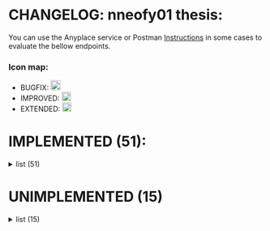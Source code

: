 # CHANGELOG: nneofy01 thesis:  
You can use the Anyplace service or Postman [Instructions](./POSTMAN.md) in some cases to evaluate the bellow endpoints.

### Icon map:
- BUGFIX: <img src="https://www.iconsdb.com/icons/preview/green/bug-2-xxl.png" height="20" />
- IMPROVED: <img src="https://uploads-ssl.webflow.com/593720e6eee8942f4c1ba6e5/5b1af17ac3b6110f42ee34c6_Talix-Icon-Library.2-82.png" height="18" />
- EXTENDED: <img src="https://www.iconsdb.com/icons/preview/green/new-badge-3-xxl.png" height="18" />

# IMPLEMENTED (51):
<details> 
<summary>
list (51)
</summary>

##### Users
> - /anyplace/mapping/accounts/sign
>     + users have roles and first user becomes an `admin`
> - /anyplace/debug/accounts_all<img src="https://www.iconsdb.com/icons/preview/green/new-badge-3-xxl.png" height="18" />
>     + used only by 'users' that are 'admins'

##### Buildings
> - /anyplace/mapping/building/add
> - /anyplace/mapping/building/update<img src="https://www.iconsdb.com/icons/preview/green/bug-2-xxl.png" height="20" />
> - /anyplace/mapping/building/delete<img src="https://www.iconsdb.com/icons/preview/green/bug-2-xxl.png" height="20" />
> - /anyplace/mapping/building/all 
> - /anyplace/mapping/building/all_owner 
> - /anyplace/mapping/building/coordinates<img src="https://uploads-ssl.webflow.com/593720e6eee8942f4c1ba6e5/5b1af17ac3b6110f42ee34c6_Talix-Icon-Library.2-82.png" height="18" />
>     + `owner_id` not required
>     +  accepts a range, with a reasonable default one now (e.g. 100 meters)
> - /anyplace/mapping/building/coowners<img src="https://www.iconsdb.com/icons/preview/green/bug-2-xxl.png" height="20" />
> - /anyplace/mapping/building/all_bucode
> - /anyplace/mapping/building/newowner<img src="https://www.iconsdb.com/icons/preview/green/bug-2-xxl.png" height="20" /><img src="https://uploads-ssl.webflow.com/593720e6eee8942f4c1ba6e5/5b1af17ac3b6110f42ee34c6_Talix-Icon-Library.2-82.png" height="18" />
    
##### Floors
> - /anyplace/mapping/floor/add<img src="https://www.iconsdb.com/icons/preview/green/bug-2-xxl.png" height="20" />
> - /anyplace/mapping/floor/delete<img src="https://www.iconsdb.com/icons/preview/green/bug-2-xxl.png" height="20" />
> - /anyplace/mapping/floor/uploadWithZoom<img src="https://www.iconsdb.com/icons/preview/green/bug-2-xxl.png" height="20" />
> - /anyplace/mapping/floor/all<img src="https://www.iconsdb.com/icons/preview/green/bug-2-xxl.png" height="20" />
> - /anyplace/mapping/floor/update
> - /anyplace/mapping/floor/upload

##### POIs 
> - /anyplace/mapping/pois/add<img src="https://www.iconsdb.com/icons/preview/green/bug-2-xxl.png" height="20" />
> - /anyplace/mapping/pois/delete<img src="https://www.iconsdb.com/icons/preview/green/bug-2-xxl.png" height="20" />
> - /anyplace/mapping/pois/update<img src="https://www.iconsdb.com/icons/preview/green/bug-2-xxl.png" height="20" />
> - /anyplace/mapping/pois/all_floor<img src="https://www.iconsdb.com/icons/preview/green/bug-2-xxl.png" height="20" /><img src="https://uploads-ssl.webflow.com/593720e6eee8942f4c1ba6e5/5b1af17ac3b6110f42ee34c6_Talix-Icon-Library.2-82.png" height="18" />
> - /anyplace/mapping/pois/all_building<img src="https://www.iconsdb.com/icons/preview/green/bug-2-xxl.png" height="20" /><img src="https://uploads-ssl.webflow.com/593720e6eee8942f4c1ba6e5/5b1af17ac3b6110f42ee34c6_Talix-Icon-Library.2-82.png" height="18" />
> - /anyplace/mapping/pois/all_pois_nconnectors

##### Campuses 
> - /anyplace/mapping/campus/add
> - /anyplace/mapping/campus/update
> - /anyplace/mapping/campus/delete
> - /anyplace/mapping/campus/all_cucode<img src="https://www.iconsdb.com/icons/preview/green/bug-2-xxl.png" height="20" /><img src="https://uploads-ssl.webflow.com/593720e6eee8942f4c1ba6e5/5b1af17ac3b6110f42ee34c6_Talix-Icon-Library.2-82.png" height="18" />
> - /anyplace/mapping/campus/all_owner

##### Connections 
> - /anyplace/mapping/connection/add<img src="https://www.iconsdb.com/icons/preview/green/bug-2-xxl.png" height="20" />
> - /anyplace/mapping/connection/delete<img src="https://www.iconsdb.com/icons/preview/green/bug-2-xxl.png" height="20" />
> - /anyplace/mapping/connection/all_floor<img src="https://www.iconsdb.com/icons/preview/green/bug-2-xxl.png" height="20" />
> - /anyplace/mapping/connection/all_floors<img src="https://www.iconsdb.com/icons/preview/green/bug-2-xxl.png" height="20" />
> - /anyplace/mapping/connection/update

##### Navigation
> - /anyplace/navigation/route_xy<img src="https://www.iconsdb.com/icons/preview/green/bug-2-xxl.png" height="20" /><img src="https://uploads-ssl.webflow.com/593720e6eee8942f4c1ba6e5/5b1af17ac3b6110f42ee34c6_Talix-Icon-Library.2-82.png" height="18" />
> - /anyplace/navigation/route<img src="https://www.iconsdb.com/icons/preview/green/bug-2-xxl.png" height="20" />
> - /anyplace/navigation/building/id<img src="https://www.iconsdb.com/icons/preview/green/bug-2-xxl.png" height="20" />
> - /anyplace/navigation/pois/id<img src="https://www.iconsdb.com/icons/preview/green/bug-2-xxl.png" height="20" />

##### Position
> - /anyplace/position/radio_upload<img src="https://www.iconsdb.com/icons/preview/green/bug-2-xxl.png" height="20" /><img src="https://uploads-ssl.webflow.com/593720e6eee8942f4c1ba6e5/5b1af17ac3b6110f42ee34c6_Talix-Icon-Library.2-82.png" height="18" />
> - /anyplace/position/radio_by_building_floor<img src="https://www.iconsdb.com/icons/preview/green/bug-2-xxl.png" height="20" /> 
> - /anyplace/position/radio/delete<img src="https://www.iconsdb.com/icons/preview/green/bug-2-xxl.png" height="20" />
> - /anyplace/position/radio/delete/time<img src="https://www.iconsdb.com/icons/preview/green/bug-2-xxl.png" height="20" />
> - /anyplace/position/radio/time
> - /anyplace/position/radio_by_building_floor_all<img src="https://www.iconsdb.com/icons/preview/green/bug-2-xxl.png" height="20" />
> - /anyplace/position/radio/APs_building_floor<img src="https://www.iconsdb.com/icons/preview/green/bug-2-xxl.png" height="20" /><img src="https://uploads-ssl.webflow.com/593720e6eee8942f4c1ba6e5/5b1af17ac3b6110f42ee34c6_Talix-Icon-Library.2-82.png" height="18" />
   
#### IMPLEMENTED > crashed or did not work well in CouchDB (2): <img src="https://www.iconsdb.com/icons/preview/green/bug-2-xxl.png" height="20" /><img src="https://uploads-ssl.webflow.com/593720e6eee8942f4c1ba6e5/5b1af17ac3b6110f42ee34c6_Talix-Icon-Library.2-82.png" height="20" />
<details> 
<summary>
list (2)
</summary>
    
> - /anyplace/position/radio_download_floor
> - /anyplace/position/radio_by_floor_bbox
    
</details>
   
#### IMPLEMENTED > Changed response structure (5): <img src="https://www.iconsdb.com/icons/preview/green/bug-2-xxl.png" height="20" />
<details> 
<summary>
list (5)
</summary>
    
JSon response was optimized/fixed, but JavaScript has to be updated.  
The response was a JSon `{x: "", y:"", w:"embedded_String_JSon"}`.  
Now the response is a JSon `{"location": GeoJson, "count":int, "sum": int, "avg":double}`.  
They can be checked with tools like postman. 

> - /anyplace/mapping/radio/heatmap_building_floor
> - /anyplace/position/radio/heatmap_building_floor_average_1<img src="https://uploads-ssl.webflow.com/593720e6eee8942f4c1ba6e5/5b1af17ac3b6110f42ee34c6_Talix-Icon-Library.2-82.png" height="18" />
> - /anyplace/position/radio/heatmap_building_floor_average_2<img src="https://uploads-ssl.webflow.com/593720e6eee8942f4c1ba6e5/5b1af17ac3b6110f42ee34c6_Talix-Icon-Library.2-82.png" height="18" />
> - /anyplace/position/radio/heatmap_building_floor_average_3<img src="https://uploads-ssl.webflow.com/593720e6eee8942f4c1ba6e5/5b1af17ac3b6110f42ee34c6_Talix-Icon-Library.2-82.png" height="18" />
> - /anyplace/position/radio/heatmap_building_floor_average_3_tiles<img src="https://uploads-ssl.webflow.com/593720e6eee8942f4c1ba6e5/5b1af17ac3b6110f42ee34c6_Talix-Icon-Library.2-82.png" height="18" />

</details>
    
</details>

  
# UNIMPLEMENTED (15)
<details> 
<summary>
list (15)
</summary>
    
#### UNIMPLEMENTED: Not working in Couchbase (5):

<details> 
<summary>
list (5)
</summary>
    
Couchbase views are **disabled** for these because storage space runs out.  
A study and some initial work was made to support these optimally in MongoDB.  

> - /anyplace/position/radio/heatmap_building_floor_timestamp
> - /anyplace/position/radio/heatmap_building_floor_timestamp_average_1
> - /anyplace/position/radio/heatmap_building_floor_timestamp_average_2
> - /anyplace/position/radio/heatmap_building_floor_timestamp_average_3
> - /anyplace/position/radio/heatmap_building_floor_timestamp_tiles
</details>

#### UNIMPLEMENTED: Not in use (10):

<details> 
<summary>
list (10)
</summary>
    
Will not be implemented as they are **not** in use by the web or the Android apps.   
After reworking the database they are not necessary.
  
> - /accounts/oauth2/token
> - /anyplace/position/estimate_position
> - /anyplace/position/path_add
> - /anyplace/position/path_delete
> - /anyplace/position/paths_by_floor
> - /anyplace/position/paths_by_buid
> - /anyplace/position/milestones_add
> - /anyplace/position/milestones_by_floor
> - /anyplace/mapping/radio/radio_buid_floor
> - /anyplace/mapping/maintenance

</details>    
    
</details>
 